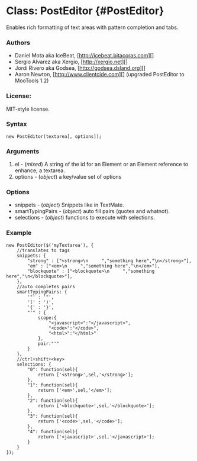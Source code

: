 Class: PostEditor {#PostEditor}
===============================

Enables rich formatting of text areas with pattern completion and tabs.

### Authors
* Daniel Mota aka IceBeat, [http://icebeat.bitacoras.com][]
* Sergio Álvarez aka Xergio, [http://xergio.net][]
* Jordi Rivero aka Godsea, [http://godsea.dsland.org][]
* Aaron Newton, [http://www.clientcide.com][] (upgraded PostEditor to MooTools 1.2)

### License:

MIT-style license.

### Syntax

	new PostEditor(textarea[, options]);

### Arguments

1. el - (*mixed*) A string of the id for an Element or an Element reference to enhance; a textarea.
2. options - (*object*) a key/value set of options
	
### Options

* snippets - (*object*) Snippets like in TextMate.
* smartTypingPairs - (*object*) auto fill pairs (quotes and whatnot).
* selections - (*object*) functions to execute with selections.

### Example

	new PostEditor($('myTextarea'), {
		//translates to tags
		snippets: {
			"strong" : ["<strong>\n		","something here","\n</strong>"],
			"em" : ["<em>\n		","something here","\n</em>"],
			"blockquote" : ["<blockquote>\n		","something here","\n</blockquote>"],
		},
		//auto completes pairs
		smartTypingPairs: {
			'"' : '"',
			'(' : ')',
			'{' : '}',
			"'" : {
				scope:{
					"<javascript>":"</javascript>",
					"<code>":"</code>",
					"<html>":"</html>"
				},
				pair:"'"
			}
		},
		//ctrl+shift+<key>
		selections: {
			"0": function(sel){
				return ['<strong>',sel,'</strong>'];
			},
			"1": function(sel){
				return ['<em>',sel,'</em>'];
			},
			"2": function(sel){
				return ['<blockquote>',sel,'</blockquote>'];
			},
			"3": function(sel){
				return ['<code>',sel,'</code>'];
			},
			"4": function(sel){
				return ['<javascript>',sel,'</javascript>'];
			}
		}
	});

[http://icebeat.bitacoras.com]: http://icebeat.bitacoras.com
[http://xergio.net]: http://xergio.net
[http://godsea.dsland.org]: http://godsea.dsland.org
[http://www.clientcide.com]: http://www.clientcide.com
